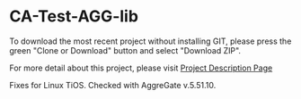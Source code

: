# CA-Test-AGG-lib

To download the most recent project without installing GIT, please press the green "Clone or Download" button and select "Download ZIP".

For more detail about this project, please visit <a href="http://tibbo.com/programmable/applications/examples/agg_lib_test.html" target="_blank">Project Description Page</a>

Fixes for Linux TiOS. Checked with AggreGate v.5.51.10.
